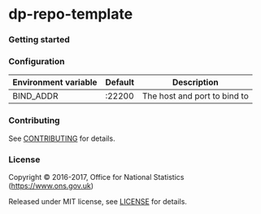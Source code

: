 dp-repo-template
================

### Getting started

### Configuration

| Environment variable | Default  | Description
| -------------------- | -------  | -----------
| BIND_ADDR            | :22200   | The host and port to bind to

### Contributing

See [CONTRIBUTING](CONTRIBUTING.md) for details.

### License

Copyright © 2016-2017, Office for National Statistics (https://www.ons.gov.uk)

Released under MIT license, see [LICENSE](LICENSE.md) for details.
